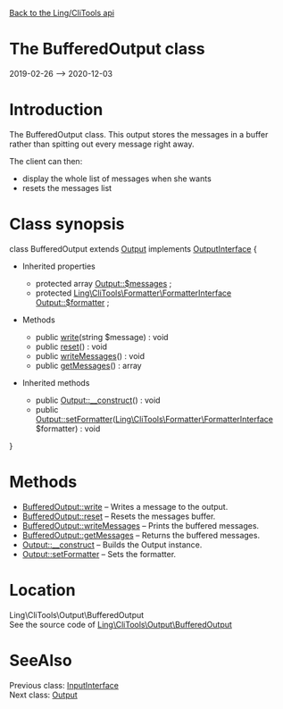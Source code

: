 [Back to the Ling/CliTools api](https://github.com/lingtalfi/CliTools/blob/master/doc/api/Ling/CliTools.md)



The BufferedOutput class
================
2019-02-26 --> 2020-12-03






Introduction
============

The BufferedOutput class.
This output stores the messages in a buffer rather than spitting out every message right away.

The client can then:

- display the whole list of messages when she wants
- resets the messages list



Class synopsis
==============


class <span class="pl-k">BufferedOutput</span> extends [Output](https://github.com/lingtalfi/CliTools/blob/master/doc/api/Ling/CliTools/Output/Output.md) implements [OutputInterface](https://github.com/lingtalfi/CliTools/blob/master/doc/api/Ling/CliTools/Output/OutputInterface.md) {

- Inherited properties
    - protected array [Output::$messages](#property-messages) ;
    - protected [Ling\CliTools\Formatter\FormatterInterface](https://github.com/lingtalfi/CliTools/blob/master/doc/api/Ling/CliTools/Formatter/FormatterInterface.md) [Output::$formatter](#property-formatter) ;

- Methods
    - public [write](https://github.com/lingtalfi/CliTools/blob/master/doc/api/Ling/CliTools/Output/BufferedOutput/write.md)(string $message) : void
    - public [reset](https://github.com/lingtalfi/CliTools/blob/master/doc/api/Ling/CliTools/Output/BufferedOutput/reset.md)() : void
    - public [writeMessages](https://github.com/lingtalfi/CliTools/blob/master/doc/api/Ling/CliTools/Output/BufferedOutput/writeMessages.md)() : void
    - public [getMessages](https://github.com/lingtalfi/CliTools/blob/master/doc/api/Ling/CliTools/Output/BufferedOutput/getMessages.md)() : array

- Inherited methods
    - public [Output::__construct](https://github.com/lingtalfi/CliTools/blob/master/doc/api/Ling/CliTools/Output/Output/__construct.md)() : void
    - public [Output::setFormatter](https://github.com/lingtalfi/CliTools/blob/master/doc/api/Ling/CliTools/Output/Output/setFormatter.md)([Ling\CliTools\Formatter\FormatterInterface](https://github.com/lingtalfi/CliTools/blob/master/doc/api/Ling/CliTools/Formatter/FormatterInterface.md) $formatter) : void

}






Methods
==============

- [BufferedOutput::write](https://github.com/lingtalfi/CliTools/blob/master/doc/api/Ling/CliTools/Output/BufferedOutput/write.md) &ndash; Writes a message to the output.
- [BufferedOutput::reset](https://github.com/lingtalfi/CliTools/blob/master/doc/api/Ling/CliTools/Output/BufferedOutput/reset.md) &ndash; Resets the messages buffer.
- [BufferedOutput::writeMessages](https://github.com/lingtalfi/CliTools/blob/master/doc/api/Ling/CliTools/Output/BufferedOutput/writeMessages.md) &ndash; Prints the buffered messages.
- [BufferedOutput::getMessages](https://github.com/lingtalfi/CliTools/blob/master/doc/api/Ling/CliTools/Output/BufferedOutput/getMessages.md) &ndash; Returns the buffered messages.
- [Output::__construct](https://github.com/lingtalfi/CliTools/blob/master/doc/api/Ling/CliTools/Output/Output/__construct.md) &ndash; Builds the Output instance.
- [Output::setFormatter](https://github.com/lingtalfi/CliTools/blob/master/doc/api/Ling/CliTools/Output/Output/setFormatter.md) &ndash; Sets the formatter.





Location
=============
Ling\CliTools\Output\BufferedOutput<br>
See the source code of [Ling\CliTools\Output\BufferedOutput](https://github.com/lingtalfi/CliTools/blob/master/Output/BufferedOutput.php)



SeeAlso
==============
Previous class: [InputInterface](https://github.com/lingtalfi/CliTools/blob/master/doc/api/Ling/CliTools/Input/InputInterface.md)<br>Next class: [Output](https://github.com/lingtalfi/CliTools/blob/master/doc/api/Ling/CliTools/Output/Output.md)<br>
